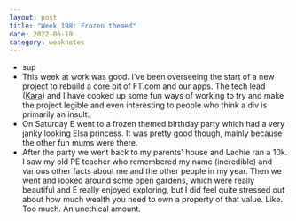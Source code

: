 ```yaml
---
layout: post
title: "Week 198: Frozen themed"
date: 2022-06-19
category: weaknotes
---
```

* sup
* This week at work was good. I've been overseeing the start of a new project to rebuild a core bit of FT.com and our apps. The tech lead ([Kara](https://ghost.computer/)) and I have cooked up some fun ways of working to try and make the project legible and even interesting to people who think a div is primarily an insult.
* On Saturday E went to a frozen themed birthday party which had a very janky looking Elsa princess. It was pretty good though, mainly because the other fun mums were there.
* After the party we went back to my parents' house and Lachie ran a 10k. I saw my old PE teacher who remembered my name (incredible) and various other facts about me and the other people in my year. Then we went and looked around some open gardens, which were really beautiful and E really enjoyed exploring, but I did feel quite stressed out about how much wealth you need to own a property of that value. Like. Too much. An unethical amount.
